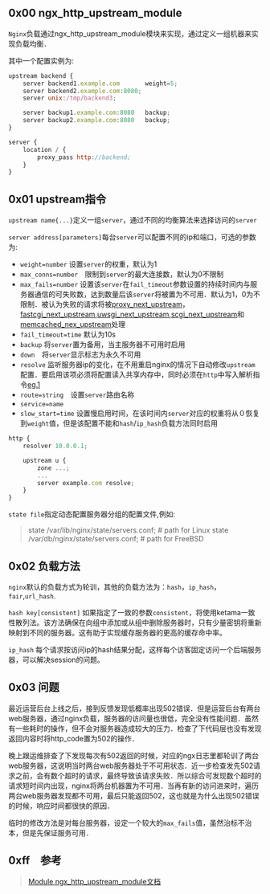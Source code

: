 <!--
author: vlean
date: 2017-02-16
title: Nginx  upstream模块配置
tags: nginx,负载均衡,配置
category: nginx
status: publish
summary: nginx upstream模块的常用配置
-->

## 0x00 ngx_http_upstream_module
`Nginx`负载通过ngx_http_upstream_module模块来实现，通过定义一组机器来实现负载均衡．

其中一个配置实例为:
```javascript
upstream backend {
    server backend1.example.com       weight=5;
    server backend2.example.com:8080;
    server unix:/tmp/backend3;

    server backup1.example.com:8080   backup;
    server backup2.example.com:8080   backup;
}

server {
    location / {
        proxy_pass http://backend;
    }
}
```

## 0x01 upstream指令

`upstream name{...}`定义一组`server`，通过不同的均衡算法来选择访问的`server`


`server address[parameters]`每台`server`可以配置不同的ip和端口，可选的参数为:
- `weight=number` 设置`server`的权重，默认为1
- `max_conns=number`　限制到`server`的最大连接数，默认为0不限制
- `max_fails=number` 设置该`server`在`fail_timeout`参数设置的持续时间内与服务器通信的可失败数，达到数量后该`server`将被置为不可用．默认为1，0为不限制．被认为失败的请求将被[proxy_next_upstream](http://nginx.org/en/docs/http/ngx_http_proxy_module.html#proxy_next_upstream)，[fastcgi_next_upstream](http://nginx.org/en/docs/http/ngx_http_fastcgi_module.html#fastcgi_next_upstream),[uwsgi_next_upstream](http://nginx.org/en/docs/http/ngx_http_uwsgi_module.html#uwsgi_next_upstream),[scgi_next_upstream](http://nginx.org/en/docs/http/ngx_http_scgi_module.html#scgi_next_upstream)和[memcached_nex_upstream](http://nginx.org/en/docs/http/ngx_http_memcached_module.html#memcached_next_upstream)处理
- `fail_timeout=time` 默认为10s
- `backup` 将`server`置为备用，当主服务器不可用时启用
- `down`　将`server`显示标志为永久不可用
- `resolve` 监听服务器ip的变化，在不用重启nginx的情况下自动修改`upstream`配置．要启用该项必须将配置读入共享内存中，同时必须在`http`中写入解析指令[eg.1](#resolve)
- `route=string`　设置`server`路由名称
- `service=name` 
- `slow_start=time` 设置慢启用时间，在该时间内`server`对应的权重将从０恢复到`weight`值，但是该配置不能和`hash`/`ip_hash`负载方法同时启用


<span id="resolve"></span>
```javascript
http {
    resolver 10.0.0.1;

    upstream u {
        zone ...;
        ...
        server example.com resolve;
    }
}
```


`state file`指定动态配置服务器分组的配置文件,例如:

> state /var/lib/nginx/state/servers.conf; # path for Linux
> state /var/db/nginx/state/servers.conf;  # path for FreeBSD


## 0x02 负载方法

`nginx`默认的负载方式为轮训，其他的负载方法为：`hash`，`ip_hash`，`fair`,`url_hash`.

`hash key[consistent]`
如果指定了一致的参数`consistent`，将使用ketama一致性散列法。该方法确保在向组中添加或从组中删除服务器时，只有少量密钥将重新映射到不同的服务器。这有助于实现缓存服务器的更高的缓存命中率。

`ip_hash`
每个请求按访问ip的hash结果分配，这样每个访客固定访问一个后端服务器，可以解决session的问题。


## 0x03 问题

最近运营后台上线之后，接到反馈发现低概率出现502错误．但是运营后台有两台web服务器，通过nginx负载，服务器的访问量也很低，完全没有性能问题．虽然有一些耗时的操作，但不会对服务器造成较大的压力．检查了下代码层也没有发现返回内容时将http_code置为502的操作．

晚上跟运维排查了下发现每次有502返回的时候，对应的ngx日志里都轮训了两台web服务器，这说明当时两台web服务器处于不可用状态．近一步检查发先502请求之前，会有数个超时的请求，最终导致该请求失败．所以综合可发现数个超时的请求短时间内出现，nginx将两台机器置为不可用．当再有新的访问进来时，遍历两台web服务器发现都不可用，最后只能返回502，这也就是为什么出现502错误的时候，响应时间都很快的原因．

临时的修改方法是对每台服务器，设定一个较大的`max_fails`值，虽然治标不治本，但是先保证服务可用．



## 0xff　参考
> [Module ngx_http_upstream_module文档](http://nginx.org/en/docs/http/ngx_http_upstream_module.html#upstream)